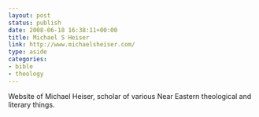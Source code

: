 ```yaml
---
layout: post
status: publish
date: 2008-06-18 16:38:11+00:00
title: Michael S Heiser
link: http://www.michaelsheiser.com/
type: aside
categories:
- bible
- theology
---
```


Website of Michael Heiser, scholar of various Near Eastern theological and literary things.
